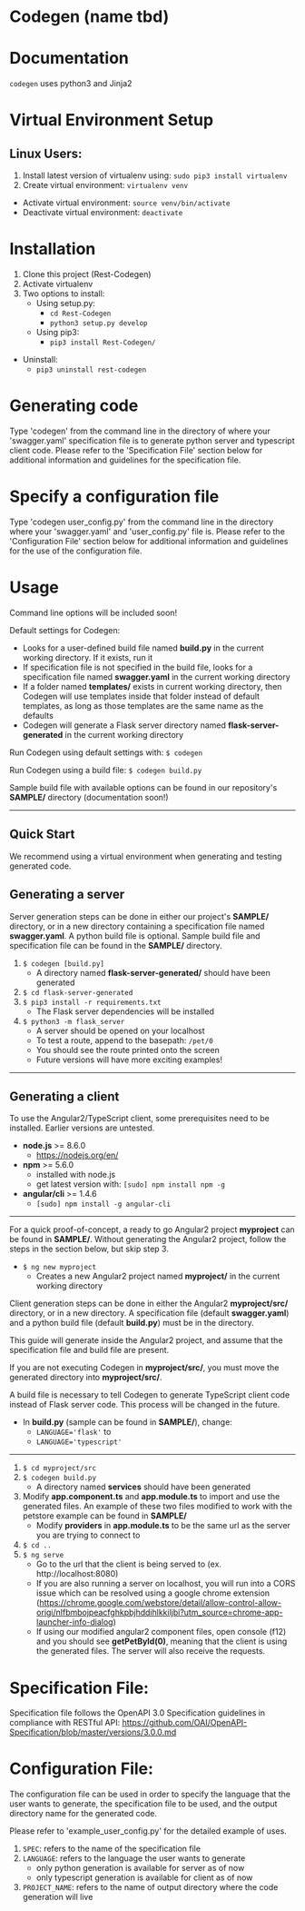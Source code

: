 

# **Codegen** (name tbd)

# Documentation
`codegen` uses python3 and Jinja2 

# Virtual Environment Setup
## Linux Users:
1. Install latest version of virtualenv using: `sudo pip3 install virtualenv`
2. Create virtual environment: 
`virtualenv venv`
- Activate virtual environment: 
`source venv/bin/activate`
- Deactivate virtual environment:
`deactivate`
# Installation
1. Clone this project (Rest-Codegen)
2. Activate virtualenv
3. Two options to install: 
    - Using setup.py:
        - `cd Rest-Codegen`
        - `python3 setup.py develop`
    - Using pip3:
        - `pip3 install Rest-Codegen/`
- Uninstall:
    - `pip3 uninstall rest-codegen`
# Generating code
Type 'codegen' from the command line in the directory of where your 'swagger.yaml' specification file is to generate python server and typescript client code.
Please refer to the 'Specification File' section below for additional information and guidelines for the specification file.
# Specify a configuration file
Type 'codegen user_config.py' from the command line in the directory where your 'swagger.yaml' and 'user_config.py' file is.
Please refer to the 'Configuration File' section below for additional information and guidelines for the use of the configuration file.
# Usage

Command line options will be included soon!

Default settings for Codegen:
- Looks for a user-defined build file named **build.py** in the current working directory. If it exists, run it
- If specification file is not specified in the build file, looks for a specification file named **swagger.yaml** in the current working directory
- If a folder named **templates/** exists in current working directory, then Codegen will use templates inside that folder instead of default templates, as long as those templates are the same name as the defaults
- Codegen will generate a Flask server directory named **flask-server-generated** in the current working directory

Run Codegen using default settings with: `$ codegen`

Run Codegen using a build file: `$ codegen build.py`

Sample build file with available options can be found in our repository's **SAMPLE/** directory (documentation soon!)

---

## **Quick Start**

 

We recommend using a virtual environment when generating and testing generated code.

## Generating a server

Server generation steps can be done in either our project's **SAMPLE/** directory, or in a new directory containing a specification file named **swagger.yaml**. A python build file is optional. Sample build file and specification file can be found in the **SAMPLE/** directory.

1. `$ codegen [build.py]`
    - A directory named **flask-server-generated/** should have been generated
1. `$ cd flask-server-generated`
1. `$ pip3 install -r requirements.txt`
    - The Flask server dependencies will be installed
1. `$ python3 -m flask_server`
    - A server should be opened on your localhost
    - To test a route, append to the basepath: `/pet/0`
    - You should see the route printed onto the screen
    - Future versions will have more exciting examples!

---

## Generating a client
To use the Angular2/TypeScript client, some prerequisites need to be installed. Earlier versions are untested.
- **node.js** >= 8.6.0 
    - https://nodejs.org/en/
- **npm** >= 5.6.0 
    - installed with node.js
    - get latest version with: `[sudo] npm install npm -g`
- **angular/cli** >= 1.4.6 
    - `[sudo] npm install -g angular-cli`

---

For a quick proof-of-concept, a ready to go Angular2 project **myproject** can be found in **SAMPLE/**. Without generating the Angular2 project, follow the steps in the section below, but skip step 3.


- `$ ng new myproject`
    - Creates a new Angular2 project named **myproject/** in the current working directory

Client generation steps can be done in either the Angular2 **myproject/src/** directory, or in a new directory. A specification file (default **swagger.yaml**) and a python build file (default **build.py**) must be in the directory. 

This guide will generate inside the Angular2 project, and assume that the specification file and build file are present.

If you are not executing Codegen in **myproject/src/**, you must move the generated directory into **myproject/src/**.

A build file is necessary to tell Codegen to generate TypeScript client code instead of Flask server code. This process will be changed in the future.
- In **build.py** (sample can be found in **SAMPLE/**), change:
    - `LANGUAGE='flask'` to 
    - `LANGUAGE='typescript'`

---

1. `$ cd myproject/src`
1. `$ codegen build.py`
    - A directory named **services** should have been generated
1. Modify **app.component.ts** and **app.module.ts** to import and use the generated files. An example of these two files modified to work with the petstore example can be found in **SAMPLE/**
    - Modify __providers__ in **app.module.ts** to be the same url as the server you are trying to connect to
1. `$ cd ..`
1. `$ ng serve`
    -  Go to the url that the client is being served to (ex. http://localhost:8080)
    - If you are also running a server on localhost, you will run into a CORS issue which can be resolved using a google chrome extension (https://chrome.google.com/webstore/detail/allow-control-allow-origi/nlfbmbojpeacfghkpbjhddihlkkiljbi?utm_source=chrome-app-launcher-info-dialog)
    - If using our modified angular2 component files, open console (f12) and you should see **getPetById(0)**, meaning that the client is using the generated files. The server will also receive the requests.   

# Specification File:
Specification file follows the OpenAPI 3.0 Specification guidelines in compliance with RESTful API:
https://github.com/OAI/OpenAPI-Specification/blob/master/versions/3.0.0.md

# Configuration File:
The configuration file can be used in order to specify the language that the user wants to generate, the specification file to be used, and the output directory name for the generated code. 

Please refer to 'example_user_config.py' for the detailed example of uses.

1. `SPEC`: refers to the name of the specification file
2. `LANGUAGE`: refers to the language the user wants to generate
    - only python generation is available for server as of now
    - only typescript generation is available for client as of now
3. `PROJECT_NAME`: refers to the name of output directory where the code generation will live
